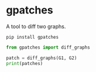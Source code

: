 # gpatches

A tool to diff two graphs.

```
pip install gpatches
```

```python
from gpatches import diff_graphs

patch = diff_graphs(G1, G2)
print(patches)
```
